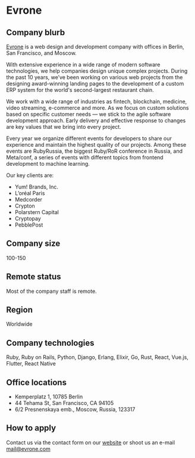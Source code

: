 # Evrone

## Company blurb

[Evrone](https://evrone.com) is a web design and development company with offices in Berlin, San Francisco, and Moscow.

With extensive experience in a wide range of modern software technologies, we help companies design unique complex projects. During the past 10 years, we’ve been working on various web projects from the designing award-winning landing pages to the development of a custom ERP system for the world's second-largest restaurant chain.

We work with a wide range of industries as fintech, blockchain, medicine, video streaming, e-commerce and more. As we focus on custom solutions based on specific customer needs — we stick to the agile software development approach. Early delivery and effective response to changes are key values that we bring into every project. 

Every year we organize different events for developers to share our experience and maintain the highest quality of our projects. Among these events are RubyRussia, the biggest Ruby/RoR conference in Russia, and Meta/conf, a series of events with different topics from frontend development to machine learning.

Our key clients are:
- Yum! Brands, Inc.
- L’oréal Paris
- Medcorder
- Crypton
- Polarstern Capital
- Cryptopay
- PebblePost

## Company size

100-150

## Remote status

Most of the company staff is remote.

## Region

Worldwide

## Company technologies

Ruby, Ruby on Rails, Python, Django, Erlang, Elixir, Go, Rust, React, Vue.js, Flutter, React Native

## Office locations

- Kemperplatz 1, 10785 Berlin
- 44 Tehama St, San Francisco, CA 94105
- 6/2 Presnenskaya emb., Moscow, Russia, 123317

## How to apply

Contact us via the contact form on our [website](https://evrone.com) or shoot us an e-mail [mail@evrone.com](<mailto:mail@evrone.com>) 
